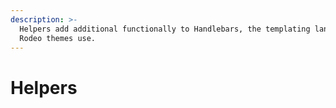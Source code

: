 ```yaml
---
description: >-
  Helpers add additional functionally to Handlebars, the templating language
  Rodeo themes use.
---
```


# Helpers

